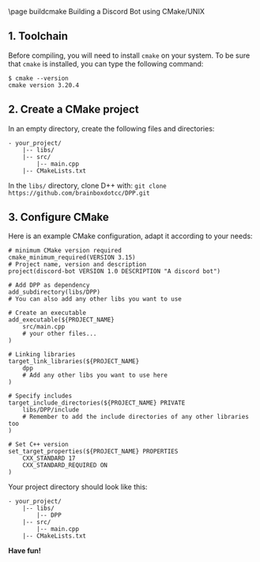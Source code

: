 \page buildcmake Building a Discord Bot using CMake/UNIX

## 1. Toolchain

Before compiling, you will need to install `cmake` on your system.
To be sure that `cmake` is installed, you can type the following command:

    $ cmake --version
    cmake version 3.20.4

## 2. Create a CMake project

In an empty directory, create the following files and directories:

    - your_project/
        |-- libs/
        |-- src/
            |-- main.cpp
        |-- CMakeLists.txt

In the `libs/` directory, clone D++ with: `git clone https://github.com/brainboxdotcc/DPP.git`

## 3. Configure CMake

Here is an example CMake configuration, adapt it according to your needs:

```{.cmake}
# minimum CMake version required
cmake_minimum_required(VERSION 3.15)
# Project name, version and description
project(discord-bot VERSION 1.0 DESCRIPTION "A discord bot")

# Add DPP as dependency
add_subdirectory(libs/DPP)
# You can also add any other libs you want to use

# Create an executable
add_executable(${PROJECT_NAME}
    src/main.cpp
    # your other files...
)

# Linking libraries
target_link_libraries(${PROJECT_NAME}
    dpp
    # Add any other libs you want to use here
)

# Specify includes
target_include_directories(${PROJECT_NAME} PRIVATE
    libs/DPP/include
    # Remember to add the include directories of any other libraries too
)

# Set C++ version
set_target_properties(${PROJECT_NAME} PROPERTIES
    CXX_STANDARD 17
    CXX_STANDARD_REQUIRED ON
)
```

Your project directory should look like this:

    - your_project/
        |-- libs/
            |-- DPP
        |-- src/
            |-- main.cpp
        |-- CMakeLists.txt

**Have fun!**
